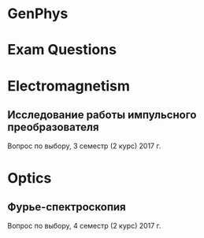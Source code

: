 # GenPhys
# Exam Questions

# Electromagnetism
## Исследование работы импульсного преобразователя
Вопрос по выбору, 3 семестр (2 курс) 2017 г.

# Optics
## Фурье-спектроскопия
Вопрос по выбору, 4 семестр (2 курс) 2017 г.


